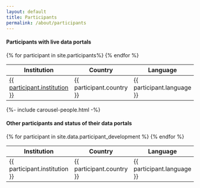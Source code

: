 ```yaml
---
layout: default
title: Participants
permalink: /about/participants
---
```


<h4>Participants with live data portals</h4>

<div class="table-responsive">
	<table class="table table-bordered table-hover"> 
		<thead class="thead-light">
			<tr>
				<th> Institution </th>
				<th> Country </th>
				<th> Language </th>
				<th> Year </th>
			</tr>
		</thead>
		<tbody>
			{% for participant in site.participants%}
			<tr> 
				<td scope="row" >
					<a href="{{ participant.url | relative_url }}">
						{{ participant.institution }}
					</a>
				</td>
				<td> 
					{{ participant.country }}
				</td>
				<td>
					{{ participant.language }}
				</td>
				<td>
					{{ participant.year }}
				</td>
			</tr>
			{% endfor %}
		</tbody>
	</table>
</div>

{%- include carousel-people.html -%}
		
<h4>Other participants and status of their data portals</h4>		

<div class="table-responsive">
	<table class="table table-bordered"> 
		<thead class="thead-light">
			<tr>
				<th> Institution </th>
				<th> Country </th>
				<th> Language </th>
				<th> Status </th>
			</tr>
		</thead>
		<tbody>
			{% for participant in site.data.participant_development %}
			<tr> 
				<td scope="row" >
					{{ participant.institution }}
				</td>
				<td> 
					{{ participant.country }}
				</td>
				<td>
					{{ participant.language }}
				</td>
				<td>
					{{ participant.status }}
				</td>
			</tr>
			{% endfor %}
		</tbody>
	</table>
</div>

